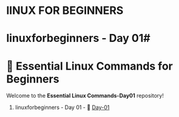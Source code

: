 # lINUX FOR BEGINNERS


# linuxforbeginners - Day 01# 
# 🐧 Essential Linux Commands for Beginners

Welcome to the **Essential Linux Commands-Day01** repository!  




1. linuxforbeginners - Day 01 - 💾 [Day-01](./linux-day01.md)
